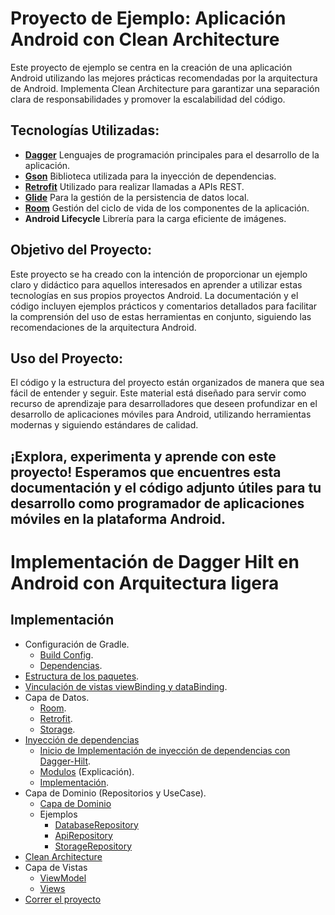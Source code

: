 # Proyecto de Ejemplo: Aplicación Android con Clean Architecture

Este proyecto de ejemplo se centra en la creación de una aplicación Android utilizando las mejores
prácticas recomendadas por la arquitectura de Android. Implementa Clean Architecture para garantizar
una separación clara de responsabilidades y promover la escalabilidad del código.

## Tecnologías Utilizadas:

- **[Dagger](https://dagger.dev/dev-guide/android.html)** Lenguajes de programación principales para
  el desarrollo de la aplicación.
- **[Gson](https://github.com/google/gson)** Biblioteca utilizada para la inyección de dependencias.
- **[Retrofit](https://square.github.io/retrofit/)** Utilizado para realizar llamadas a APIs REST.
- **[Glide](https://github.com/bumptech/glide)**  Para la gestión de la persistencia de datos local.
- **[Room](https://developer.android.com/jetpack/androidx/releases/room)** Gestión del ciclo de vida
  de los componentes de la aplicación.
- **Android Lifecycle** Librería para la carga eficiente de imágenes.

## Objetivo del Proyecto:

Este proyecto se ha creado con la intención de proporcionar un ejemplo claro y didáctico para
aquellos interesados en aprender a utilizar estas tecnologías en sus propios proyectos Android. La
documentación y el código incluyen ejemplos prácticos y comentarios detallados para facilitar la
comprensión del uso de estas herramientas en conjunto, siguiendo las recomendaciones de la
arquitectura Android.

## Uso del Proyecto:

El código y la estructura del proyecto están organizados de manera que sea fácil de entender y
seguir. Este material está diseñado para servir como recurso de aprendizaje para desarrolladores que
deseen profundizar en el desarrollo de aplicaciones móviles para Android, utilizando herramientas
modernas y siguiendo estándares de calidad.

¡Explora, experimenta y aprende con este proyecto! Esperamos que encuentres esta documentación y el
código adjunto útiles para tu desarrollo como programador de aplicaciones móviles en la plataforma
Android.
---

# Implementación de Dagger Hilt en Android con Arquitectura ligera

## Implementación

- Configuración de Gradle.
    - [Build Config](Tutorial/BuildConfig.md).
    - [Dependencias](Tutorial/Dependencies.md).
- [Estructura de los paquetes](Tutorial/pakage.md).
- [Vinculación de vistas viewBinding y dataBinding](Tutorial/Binding.md).
- Capa de Datos.
    - [Room](Tutorial/Room.md).
    - [Retrofit](Tutorial/Retrofit.md).
    - [Storage](Tutorial/Storage.md).
- [Inyección de dependencias](Tutorial/DependenciesExplication.md)
  - [Inicio de Implementación de inyección de dependencias con Dagger-Hilt](Tutorial/DependenciesInjection.md).
  - [Modulos](Tutorial/Modulos.md) (Explicación).
  - [Implementación](Tutorial/Implementacion.md).
- Capa de Dominio (Repositorios y UseCase).
    - [Capa de Dominio](Tutorial/Repository.md)
    - Ejemplos
        - [DatabaseRepository](domain/DatabaseRepositoryKts.kt)
        - [ApiRepository](domain/ApiRepositoryKts.kt)
        - [StorageRepository](domain/StorageRepository.kt)
- [Clean Architecture](Tutorial/CleanArchitecture.md)
- Capa de Vistas
    - [ViewModel](Tutorial/ViewModel.md)
    - [Views](Tutorial/Views.md)
- [Correr el proyecto](Tutorial/Run.md)